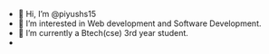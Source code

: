 - 👋 Hi, I’m @piyushs15
- 👀 I’m interested in Web development and Software Development.
- 🌱 I’m currently a Btech(cse) 3rd year student. 
-

<!---
piyushs15/piyushs15 is a ✨ special ✨ repository because its `README.md` (this file) appears on your GitHub profile.
You can click the Preview link to take a look at your changes.
--->
